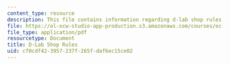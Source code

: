 ```yaml
---
content_type: resource
description: This file contains information regarding d-lab shop rules.
file: https://ol-ocw-studio-app-production.s3.amazonaws.com/courses/ec-720j-d-lab-ii-design-spring-2010/cf0cdf423957237f265fdaf6ec15ce02_MITEC_720JS10_SyllShop.pdf
file_type: application/pdf
resourcetype: Document
title: D-Lab Shop Rules
uid: cf0cdf42-3957-237f-265f-daf6ec15ce02
---
```


